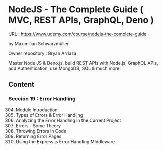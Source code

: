 # NodeJS - The Complete Guide ( MVC, REST APIs, GraphQL, Deno )

URL : https://www.udemy.com/course/nodejs-the-complete-guide

by Maximilian Schwarzmüller

Owner repository : Bryan Arriaza

Master Node JS & Deno.js, build REST APIs with Node.js, GraphQL APIs, add Authentication, use MongoDB, SQL & much more!

## Content

### Sección 19 : Error Handling

304. Module Introduction
305. Types of Errors & Error Handling
306. Analyzing the Error Handling in the Current Project
307. Errors - Some Theory
308. Throwing Errors in Code
309. Returning Error Pages
310. Using the Express.js Error Handling Middleware

